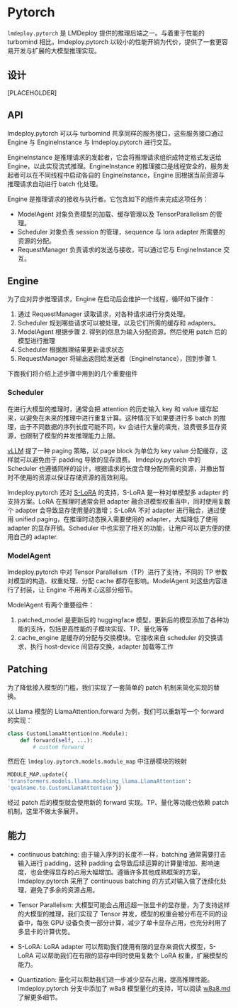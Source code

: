 # Pytorch

`lmdeploy.pytorch` 是 LMDeploy 提供的推理后端之一。与着重于性能的 turbomind 相比，lmdeploy.pytorch 以较小的性能开销为代价，提供了一套更容易开发与扩展的大模型推理实现。

## 设计

[PLACEHOLDER]

## API

lmdeploy.pytorch 可以与 turbomind 共享同样的服务接口，这些服务接口通过 Engine 与 EngineInstance 与 lmdeploy.pytorch 进行交互。

EngineInstance 是推理请求的发起者，它会将推理请求组织成特定格式发送给 Engine，以此实现流式推理。EngineInstance 的推理接口是线程安全的，服务发起者可以在不同线程中启动各自的 EngineInstance，Engine 回根据当前资源与推理请求自动进行 batch 化处理。

Engine 是推理请求的接收与执行者。它包含如下的组件来完成这项任务：

- ModelAgent 对象负责模型的加载、缓存管理以及 TensorParallelism 的管理。
- Scheduler 对象负责 session 的管理，sequence 与 lora adapter 所需要的资源的分配。
- RequestManager 负责请求的发送与接收，可以通过它与 EngineInstance 交互。

## Engine

为了应对异步推理请求，Engine 在启动后会维护一个线程，循环如下操作：

1. 通过 RequestManager 读取请求，对各种请求进行分类处理。
2. Scheduler 规划哪些请求可以被处理，以及它们所需的缓存和 adapters。
3. ModelAgent 根据步骤 2. 得到的信息为输入分配资源，然后使用 patch 后的模型进行推理
4. Scheduler 根据推理结果更新请求状态
5. RequestManager 将输出返回给发送者（EngineInstance），回到步骤 1.

下面我们将介绍上述步骤中用到的几个重要组件

### Scheduler

在进行大模型的推理时，通常会把 attention 的历史输入 key 和 value 缓存起来，以避免在未来的推理中进行重复计算。这种情况下如果要进行多 batch 的推理，由于不同数据的序列长度可能不同，kv 会进行大量的填充，浪费很多显存资源，也限制了模型的并发推理能力上限。

[vLLM](https://docs.vllm.ai) 提了一种 paging 策略，以 page block 为单位为 key value 分配缓存，这样就可以避免由于 padding 导致的显存浪费。 lmdeploy.pytorch 中的 Scheduler 也遵循同样的设计，根据请求的长度合理分配所需的资源，并撤出暂时不使用的资源以保证存储资源的高效利用。

lmdeploy.pytorch 还对 [S-LoRA](https://github.com/S-LoRA/S-LoRA) 的支持，S-LoRA 是一种对单模型多 adapter 的支持方案。LoRA 在推理时通常会把 adapter 融合进模型权重当中，同时使用复数个 adapter 会导致显存使用量的激增；S-LoRA 不对 adapter 进行融合，通过使用 unified paging，在推理时动态换入需要使用的 adapter，大幅降低了使用 adapter 的显存开销。Scheduler 中也实现了相关的功能，让用户可以更方便的使用自己的 adapter.

### ModelAgent

lmdeploy.pytorch 中对 Tensor Parallelism（TP）进行了支持，不同的 TP 参数对模型的构造、权重处理、分配 cache 都存在影响。ModelAgent 对这些内容进行了封装，让 Engine 不用再关心这部分细节。

ModelAgent 有两个重要组件：

1. patched_model 是更新后的 huggingface 模型，更新后的模型添加了各种功能的支持，包括更高性能的子模块实现、TP、量化等等
2. cache_engine 是缓存的分配与交换模块。它接收来自 scheduler 的交换请求，执行 host-device 间显存交换，adapter 加载等工作

## Patching

为了降低接入模型的门槛，我们实现了一套简单的 patch 机制来简化实现的替换。

以 Llama 模型的 LlamaAttention.forward 为例，我们可以重新写一个 forward 的实现：

```python
class CustomLlamaAttention(nn.Module):
    def forward(self, ...):
        # custom forward
```

然后在 `lmdeploy.pytorch.models.module_map` 中注册模块的映射

```python
MODULE_MAP.update({
'transformers.models.llama.modeling_llama.LlamaAttention':
'qualname.to.CustomLlamaAttention'})
```

经过 patch 后的模型就会使用新的 forward 实现。TP、量化等功能也依赖 patch 机制，这里不做太多展开。

## 能力

- continuous batching: 由于输入序列的长度不一样，batching 通常需要打击输入进行 padding，这种 padding 会导致后续运算的计算量增加、影响速度，也会使得显存的占用大幅增加。遵循许多其他成熟框架的方案，lmdeploy.pytorch 采用了 continuous batching 的方式对输入做了连续化处理，避免了多余的资源占用。

- Tensor Parallelism: 大模型可能会占用远超一张显卡的显存量，为了支持这样的大模型的推理，我们实现了 Tensor 并发，模型的权重会被分布在不同的设备中，每张 GPU 设备负责一部分计算，减少了单卡显存占用，也充分利用了多显卡的计算优势。

- S-LoRA: LoRA adapter 可以帮助我们使用有限的显存来调优大模型，S-LoRA 可以帮助我们在有限的显存中同时使用复数个 LoRA 权重，扩展模型的能力。

- Quantization: 量化可以帮助我们进一步减少显存占用，提高推理性能。lmdeploy.pytorch 分支中添加了 w8a8 模型量化的支持，可以阅读 [w8a8.md](w8a8.md) 了解更多细节。
